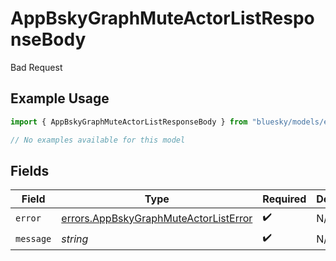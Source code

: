 # AppBskyGraphMuteActorListResponseBody

Bad Request

## Example Usage

```typescript
import { AppBskyGraphMuteActorListResponseBody } from "bluesky/models/errors";

// No examples available for this model
```

## Fields

| Field                                                                                          | Type                                                                                           | Required                                                                                       | Description                                                                                    |
| ---------------------------------------------------------------------------------------------- | ---------------------------------------------------------------------------------------------- | ---------------------------------------------------------------------------------------------- | ---------------------------------------------------------------------------------------------- |
| `error`                                                                                        | [errors.AppBskyGraphMuteActorListError](../../models/errors/appbskygraphmuteactorlisterror.md) | :heavy_check_mark:                                                                             | N/A                                                                                            |
| `message`                                                                                      | *string*                                                                                       | :heavy_check_mark:                                                                             | N/A                                                                                            |